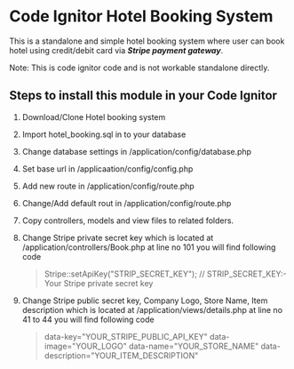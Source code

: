 # Code Ignitor Hotel Booking System

This is a standalone and simple hotel booking system where user can book hotel using credit/debit card via ***Stripe payment gateway***.

Note: This is code ignitor code and is not workable standalone directly. 

## Steps to install this module in your Code Ignitor ##

1. Download/Clone Hotel booking system 
2. Import hotel_booking.sql in to your database
3. Change database settings in /application/config/database.php
4. Set base url in /applicaation/config/config.php
5. Add new route in /application/config/route.php
6. Change/Add default rout in /application/config/route.php
7. Copy controllers, models and view files to related folders.
8. Change Stripe private secret key which is located at /application/controllers/Book.php at line no 101 you will find following code 
	
	>Stripe::setApiKey("STRIP_SECRET_KEY"); // STRIP_SECRET_KEY:- Your Stripe private secret key

9. Change Stripe public secret key, Company Logo, Store Name, Item description  which is located at /application/views/details.php at line no 41 to 44 you will find following code
	
	> data-key="YOUR_STRIPE_PUBLIC_API_KEY"
	> data-image="YOUR_LOGO"
	> data-name="YOUR_STORE_NAME"
	> data-description="YOUR_ITEM_DESCRIPTION"
 	